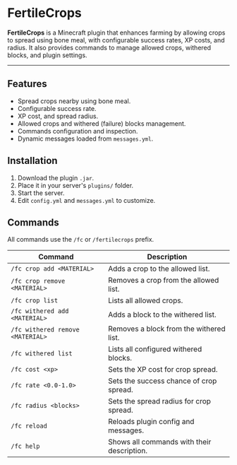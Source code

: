 # FertileCrops

**FertileCrops** is a Minecraft plugin that enhances farming by allowing crops to spread using bone meal, with configurable success rates, XP costs, and radius. It also provides commands to manage allowed crops, withered blocks, and plugin settings.

---

## Features

- Spread crops nearby using bone meal.
- Configurable success rate.
- XP cost, and spread radius.
- Allowed crops and withered (failure) blocks management.
- Commands configuration and inspection.
- Dynamic messages loaded from `messages.yml`.

## Installation

1. Download the plugin `.jar`.
2. Place it in your server's `plugins/` folder.
3. Start the server.
4. Edit `config.yml` and `messages.yml` to customize.

## Commands

All commands use the `/fc` or `/fertilecrops` prefix.

| Command | Description |
|---------|-------------|
| `/fc crop add <MATERIAL>` | Adds a crop to the allowed list. |
| `/fc crop remove <MATERIAL>` | Removes a crop from the allowed list. |
| `/fc crop list` | Lists all allowed crops. |
| `/fc withered add <MATERIAL>` | Adds a block to the withered list. |
| `/fc withered remove <MATERIAL>` | Removes a block from the withered list. |
| `/fc withered list` | Lists all configured withered blocks. |
| `/fc cost <xp>` | Sets the XP cost for crop spread. |
| `/fc rate <0.0-1.0>` | Sets the success chance of crop spread. |
| `/fc radius <blocks>` | Sets the spread radius for crop spread. |
| `/fc reload` | Reloads plugin config and messages. |
| `/fc help` | Shows all commands with their description. |
